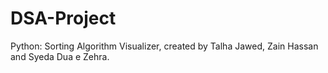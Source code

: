 # DSA-Project
Python: Sorting Algorithm Visualizer, created by Talha Jawed, Zain Hassan and Syeda Dua e Zehra.
